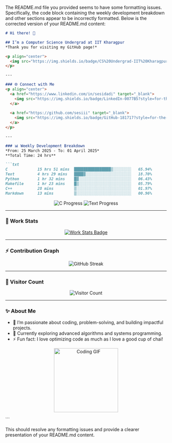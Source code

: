 The README.md file you provided seems to have some formatting issues. Specifically, the code block containing the weekly development breakdown and other sections appear to be incorrectly formatted. Below is the corrected version of your README.md content:

```markdown
# Hi there! 👋

## I’m a Computer Science Undergrad at IIT Kharagpur  
*Thank you for visiting my GitHub page!*  

<p align="center">
  <img src="https://img.shields.io/badge/CS%20Undergrad-IIT%20Kharagpur-blue?style=plastic&color=ff69b4" alt="CS Undergrad Badge"/>
</p>

---

### 🌐 Connect with Me  
<p align="center">
  <a href="https://www.linkedin.com/in/sesidadi" target="_blank">
    <img src="https://img.shields.io/badge/LinkedIn-0077B5?style=for-the-badge&logo=linkedin&logoColor=white" alt="LinkedIn"/>
  </a>
    
  <a href="https://github.com/sesiii" target="_blank">
    <img src="https://img.shields.io/badge/GitHub-181717?style=for-the-badge&logo=github&logoColor=white" alt="GitHub"/>
  </a>
</p>

---

### 📊 Weekly Development Breakdown  
*From: 25 March 2025 - To: 01 April 2025*  
**Total Time: 24 hrs**  

```txt
C             15 hrs 51 mins  ████████████████▒░░░░░░░░   65.94%
Text          4 hrs 29 mins   ████▓░░░░░░░░░░░░░░░░░░░░   18.70%
Python        1 hr 32 mins    █▓░░░░░░░░░░░░░░░░░░░░░░░   06.43%
Makefile      1 hr 23 mins    █▒░░░░░░░░░░░░░░░░░░░░░░░   05.79%
C++           28 mins         ▒░░░░░░░░░░░░░░░░░░░░░░░░   01.97%
Markdown      13 mins         ▒░░░░░░░░░░░░░░░░░░░░░░░░   00.96%
```

<p align="center">
  <img src="https://progress-bar.dev/65/?title=C&width=200&color=ff69b4" alt="C Progress"/>
  <img src="https://progress-bar.dev/18/?title=Text&width=200&color=00ccff" alt="Text Progress"/>
</p>

---

### 📌 Work Stats
<p align="center">
  <a href="https://github.com/sesiii/sesiii/actions/workflows/main.yml">
    <img src="https://github.com/sesiii/sesiii/actions/workflows/main.yml/badge.svg" alt="Work Stats Badge"/>
  </a>
</p>

---

### ⚡ Contribution Graph
<p align="center">
  <img src="https://streak-stats.demolab.com/?user=sesiii&theme=radical&hide_border=true&card_width=500" alt="GitHub Streak"/>
</p>

---

### 👀 Visitor Count
<p align="center">
  <img src="https://visitor-badge.laobi.icu/badge?page_id=sesiii&left_color=black&right_color=ff69b4" alt="Visitor Count"/>
</p>

---

### ✨ About Me

- 🔭 I’m passionate about coding, problem-solving, and building impactful projects.
- 🌱 Currently exploring advanced algorithms and systems programming.
- ⚡ Fun fact: I love optimizing code as much as I love a good cup of chai!

<p align="center">
  <img src="https://media.giphy.com/media/JIX9t2j0ZTN9S/giphy.gif" width="200" alt="Coding GIF"/>
</p>
```

This should resolve any formatting issues and provide a clearer presentation of your README.md content.
